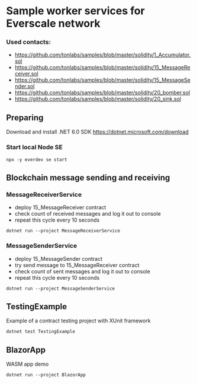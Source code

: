 ﻿# Sample worker services for Everscale network

### Used contacts:

- https://github.com/tonlabs/samples/blob/master/solidity/1_Accumulator.sol
- https://github.com/tonlabs/samples/blob/master/solidity/15_MessageReceiver.sol
- https://github.com/tonlabs/samples/blob/master/solidity/15_MessageSender.sol
- https://github.com/tonlabs/samples/blob/master/solidity/20_bomber.sol
- https://github.com/tonlabs/samples/blob/master/solidity/20_sink.sol

## Preparing

Download and install .NET 6.0 SDK https://dotnet.microsoft.com/download

### Start local Node SE

```
npx -y everdev se start
```

## Blockchain message sending and receiving

### MessageReceiverService

- deploy 15_MessageReceiver contract
- check count of received messages and log it out to console
- repeat this cycle every 10 seconds

```shell
dotnet run --project MessageReceiverService
```

### MessageSenderService

- deploy 15_MessageSender contract
- try send message to 15_MessageReceiver contract
- check count of sent messages and log it out to console
- repeat this cycle every 10 seconds

```shell
dotnet run --project MessageSenderService
```

## TestingExample

Example of a contract testing project with XUnit framework

```shell
dotnet test TestingExample
```

## BlazorApp

WASM app demo

```shell
dotnet run --project BlazorApp
```
